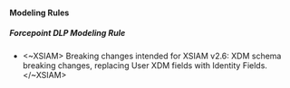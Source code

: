 
#### Modeling Rules

##### Forcepoint DLP Modeling Rule

-  <~XSIAM> Breaking changes intended for XSIAM v2.6: XDM schema breaking changes, replacing User XDM fields with Identity Fields.</~XSIAM>
